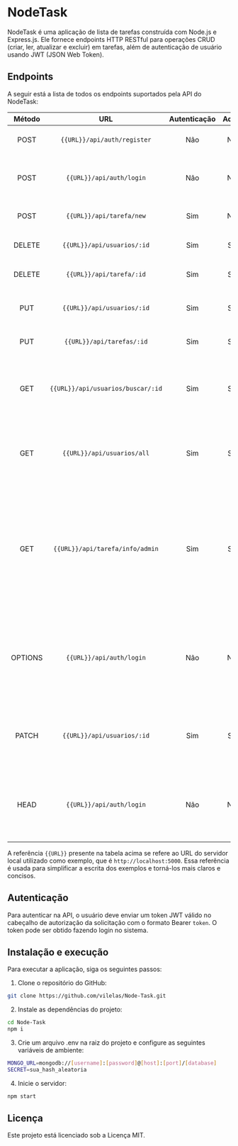 # NodeTask
NodeTask é uma aplicação de lista de tarefas construída com Node.js e Express.js. Ele fornece endpoints HTTP RESTful para operações CRUD (criar, ler, atualizar e excluir) em tarefas, além de autenticação de usuário usando JWT (JSON Web Token).


## Endpoints
A seguir está a lista de todos os endpoints suportados pela API do NodeTask:

| Método | URL | Autenticação | Admin | Descrição |
| :--------: | :--------: | :--------: | :--------: | -------- |
POST	|``{{URL}}/api/auth/register``|	Não	|Não	|Cadastra um novo usuário no sistema
POST	|``{{URL}}/api/auth/login``	|Não	|Não|	Realiza o login do usuário e retorna um token
POST	|``{{URL}}/api/tarefa/new``|	Sim|	Não|	Cadastra uma nova tarefa
DELETE	|``{{URL}}/api/usuarios/:id``|	Sim|	Sim|	Exclui um usuário específico
DELETE	|```{{URL}}/api/tarefa/:id```|	Sim|	Sim	|Exclui uma tarefa específica
PUT	|``{{URL}}/api/usuarios/:id``	|Sim	|Sim	|Atualiza os dados de um usuário específico
PUT	|``{{URL}}/api/tarefas/:id``	|Sim	|Sim	|Atualiza uma tarefa específica
GET	|``{{URL}}/api/usuarios/buscar/:id``|	Sim|	Sim|	Retorna informações de um usuário específico **(admin apenas)**
GET	|``{{URL}}/api/usuarios/all``	|Sim|	Sim	|Retorna todos os usuáios cadastrados no sistema **(admin apenas)**
GET	|``{{URL}}/api/tarefa/info/admin``	|Sim	|Sim	|Retorna o total de tarefas criadas no sistema, o total de tarefas concluídas e o total de tarefas pendente no sistema **(admin apenas)**
OPTIONS	|``{{URL}}/api/auth/login``	|Não	|Não	| Retorna as opções disponíveis para a URL, permitindo que o cliente saiba quais os métodos HTTP são permitidos
PATCH	|``{{URL}}/api/usuarios/:id``	|Sim	|Sim	| Atualiza parcialmente as informações de um usuário específico
HEAD	|``{{URL}}/api/auth/login``	|Não	|Não	| Retorna apenas os cabeçalhos de uma solicitação, sem retornar o corpo da resposta.

A referência ``{{URL}}`` presente na tabela acima se refere ao URL do servidor local utilizado como exemplo, que é ``http://localhost:5000``. Essa referência é usada para simplificar a escrita dos exemplos e torná-los mais claros e concisos.

## Autenticação
Para autenticar na API, o usuário deve enviar um token JWT válido no cabeçalho de autorização da solicitação com o formato Bearer `token`. O token pode ser obtido fazendo login no sistema.

## Instalação e execução
Para executar a aplicação, siga os seguintes passos:

1. Clone o repositório do GitHub:

```bash
git clone https://github.com/vilelas/Node-Task.git
```

2. Instale as dependências do projeto:

```bash
cd Node-Task
npm i
```

3. Crie um arquivo .env na raiz do projeto e configure as seguintes variáveis de ambiente:

```bash
MONGO_URL=mongodb://[username]:[password]@[host]:[port]/[database]
SECRET=sua_hash_aleatoria
```

4. Inicie o servidor:

```bash
npm start
```

## Licença
Este projeto está licenciado sob a Licença MIT.
